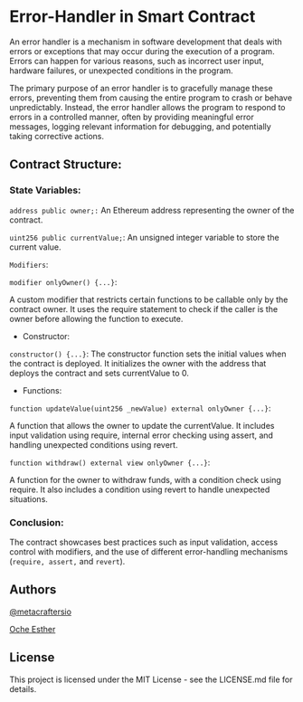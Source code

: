 # Error-Handler in Smart Contract


An error handler is a mechanism in software development that deals with errors or exceptions that may occur during the execution of a program. Errors can happen for various reasons, such as incorrect user input, hardware failures, or unexpected conditions in the program.

The primary purpose of an error handler is to gracefully manage these errors, preventing them from causing the entire program to crash or behave unpredictably. Instead, the error handler allows the program to respond to errors in a controlled manner, often by providing meaningful error messages, logging relevant information for debugging, and potentially taking corrective actions.

## Contract Structure:

### State Variables:
        
`address public owner;:` An Ethereum address representing the owner of the contract.

`uint256 public currentValue;`: An unsigned integer variable to store the current value.

`Modifiers`:
        
`modifier onlyOwner() {...}`:

 A custom modifier that restricts certain functions to be callable only by the contract owner. It uses the require statement to check if the caller is the owner before allowing the function to execute.

- Constructor:

`constructor() {...}`: The constructor function sets the initial values when the contract is deployed. It initializes the owner with the address that deploys the contract and sets currentValue to 0.

- Functions:

 `function updateValue(uint256 _newValue) external onlyOwner {...}`: 
 
 A function that allows the owner to update the currentValue. It includes input validation using require, internal error checking using assert, and handling unexpected conditions using revert.

`function withdraw() external view onlyOwner {...}`: 

A function for the owner to withdraw funds, with a condition check using require. It also includes a condition using revert to handle unexpected situations.

### Conclusion:

The contract showcases best practices such as input validation, access control with modifiers, and the use of different error-handling mechanisms (`require, assert,` and `revert`).


## Authors
[@metacraftersio]()

[Oche Esther](https://twitter.com/Estheroche1)

## License

This project is licensed under the MIT License - see the LICENSE.md file for details.